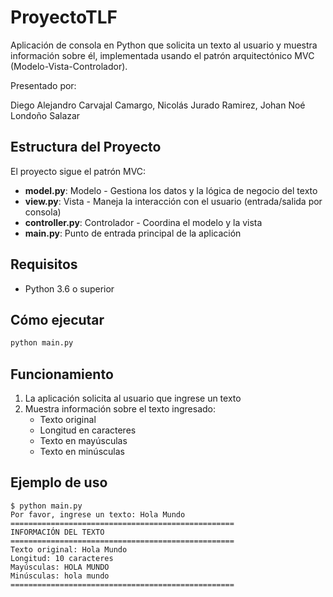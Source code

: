 # ProyectoTLF

Aplicación de consola en Python que solicita un texto al usuario y muestra información sobre él, implementada usando el patrón arquitectónico MVC (Modelo-Vista-Controlador).

Presentado por:

Diego Alejandro Carvajal Camargo,
Nicolás Jurado Ramirez,
Johan Noé Londoño Salazar

## Estructura del Proyecto

El proyecto sigue el patrón MVC:

- **model.py**: Modelo - Gestiona los datos y la lógica de negocio del texto
- **view.py**: Vista - Maneja la interacción con el usuario (entrada/salida por consola)
- **controller.py**: Controlador - Coordina el modelo y la vista
- **main.py**: Punto de entrada principal de la aplicación

## Requisitos

- Python 3.6 o superior

## Cómo ejecutar

```bash
python main.py
```

## Funcionamiento

1. La aplicación solicita al usuario que ingrese un texto
2. Muestra información sobre el texto ingresado:
   - Texto original
   - Longitud en caracteres
   - Texto en mayúsculas
   - Texto en minúsculas

## Ejemplo de uso

```
$ python main.py
Por favor, ingrese un texto: Hola Mundo
==================================================
INFORMACIÓN DEL TEXTO
==================================================
Texto original: Hola Mundo
Longitud: 10 caracteres
Mayúsculas: HOLA MUNDO
Minúsculas: hola mundo
==================================================
```
